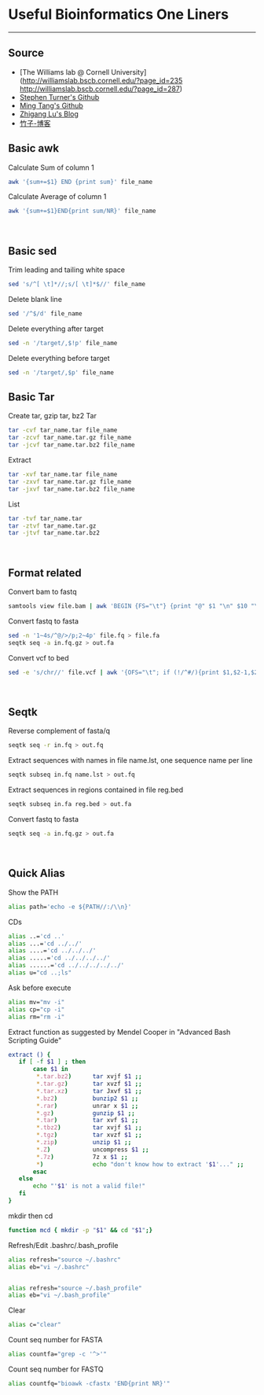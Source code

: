 # Useful Bioinformatics One Liners
<hr>

## Source
* [The Williams lab @ Cornell University](http://williamslab.bscb.cornell.edu/?page_id=235 http://williamslab.bscb.cornell.edu/?page_id=287)
* [Stephen Turner's Github](https://github.com/stephenturner/oneliners)
* [Ming Tang's Github](https://github.com/crazyhottommy/bioinformatics-one-liners)
* [Zhigang Lu's Blog](https://zhiganglu.com/post/one-liners-collection/)
* [竹子-博客](http://www.cnblogs.com/peida/tag/%E6%AF%8F%E6%97%A5%E4%B8%80linux%E5%91%BD%E4%BB%A4/)

## Basic awk
Calculate Sum of column 1
```bash
awk '{sum+=$1} END {print sum}' file_name
```

Calculate Average of column 1
```bash
awk '{sum+=$1}END{print sum/NR}' file_name
```
<br>

## Basic sed
Trim leading and tailing white space
```bash
sed 's/^[ \t]*//;s/[ \t]*$//' file_name
```

Delete blank line
```bash
sed '/^$/d' file_name
```

Delete everything after target
```bash
sed -n '/target/,$!p' file_name
```

Delete everything before target
```bash
sed -n '/target/,$p' file_name
```

## Basic Tar
Create tar, gzip tar, bz2 Tar
```bash
tar -cvf tar_name.tar file_name
tar -zcvf tar_name.tar.gz file_name
tar -jcvf tar_name.tar.bz2 file_name
```

Extract
```bash
tar -xvf tar_name.tar file_name
tar -zxvf tar_name.tar.gz file_name
tar -jxvf tar_name.tar.bz2 file_name
```

List
```bash
tar -tvf tar_name.tar
tar -ztvf tar_name.tar.gz
tar -jtvf tar_name.tar.bz2
```
<br>

## Format related
Convert bam to fastq
```bash
samtools view file.bam | awk 'BEGIN {FS="\t"} {print "@" $1 "\n" $10 "\n+\n" $11}' > file.fq
```

Convert fastq to fasta
```bash
sed -n '1~4s/^@/>/p;2~4p' file.fq > file.fa
seqtk seq -a in.fq.gz > out.fa
```

Convert vcf to bed
```bash
sed -e 's/chr//' file.vcf | awk '{OFS="\t"; if (!/^#/){print $1,$2-1,$2,$4"/"$5,"+"}}' > file.bed
```
<br>

## Seqtk
Reverse complement of fasta/q
```bash
seqtk seq -r in.fq > out.fq
```

Extract sequences with names in file name.lst, one sequence name per line
```bash
seqtk subseq in.fq name.lst > out.fq
```

Extract sequences in regions contained in file reg.bed
```bash
seqtk subseq in.fa reg.bed > out.fa
```

Convert fastq to fasta
```bash
seqtk seq -a in.fq.gz > out.fa
```
<br>

## Quick Alias
Show the PATH
```bash
alias path='echo -e ${PATH//:/\\n}'
```

CDs
```bash
alias ..='cd ..'
alias ...='cd ../../'
alias ....='cd ../../../'
alias .....='cd ../../../../'
alias ......='cd ../../../../../'
alias u="cd ..;ls"
```

Ask before execute
```bash
alias mv="mv -i"
alias cp="cp -i"
alias rm="rm -i"
```

Extract function as suggested by Mendel Cooper in "Advanced Bash Scripting Guide"
```bash
extract () {
   if [ -f $1 ] ; then
       case $1 in
        *.tar.bz2)      tar xvjf $1 ;;
        *.tar.gz)       tar xvzf $1 ;;
        *.tar.xz)       tar Jxvf $1 ;;
        *.bz2)          bunzip2 $1 ;;
        *.rar)          unrar x $1 ;;
        *.gz)           gunzip $1 ;;
        *.tar)          tar xvf $1 ;;
        *.tbz2)         tar xvjf $1 ;;
        *.tgz)          tar xvzf $1 ;;
        *.zip)          unzip $1 ;;
        *.Z)            uncompress $1 ;;
        *.7z)           7z x $1 ;;
        *)              echo "don't know how to extract '$1'..." ;;
       esac
   else
       echo "'$1' is not a valid file!"
   fi
}
```

mkdir then cd
```bash
function mcd { mkdir -p "$1" && cd "$1";}
```

Refresh/Edit .bashrc/.bash_profile
```bash
alias refresh="source ~/.bashrc"
alias eb="vi ~/.bashrc"


alias refresh="source ~/.bash_profile"
alias eb="vi ~/.bash_profile"
```

Clear
```bash
alias c="clear"
```

Count seq number for FASTA
```bash
alias countfa="grep -c '^>'"
```

Count seq number for FASTQ
```bash
alias countfq="bioawk -cfastx 'END{print NR}'"
```
<br>
